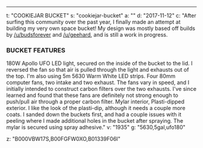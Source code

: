 ---
t: "COOKIEJAR BUCKET"
s: "cookiejar-bucket"
a: ""
d: "2017-11-12"
c: "After surfing this community over the past year, I finally made an attempt at building my very own space bucket! My design was mostly based off builds by <a href='/u/budsforever'>/u/budsforever</a> and <a href='/u/geehard'>/u/geehard</a>, and is still a work in progress.

<h3>BUCKET FEATURES</h3>
180W Apollo UFO LED light, secured on the inside of the bucket to the lid. I reversed the fan so that air is pulled through the light and exhausts out of the top. I'm also using 5m 5630 Warm White LED strips.
Four 80mm computer fans, two intake and two exhaust. The fans vary in speed, and I initially intended to construct carbon filters over the two exhausts. I've since learned and found that these fans are definitely not strong enough to push/pull air through a proper carbon filter.
Mylar interior, Plasti-dipped exterior. I like the look of the plasti-dip, although it needs a couple more coats. I sanded down the buckets first, and had a couple issues with it peeling where I made additional holes in the bucket after spraying. The mylar is secured using spray adhesive."
v: "1935"
g: "5630,5gal,ufo180"

z: "B000VBW17S,B00FGFW0XO,B01339F06I"
